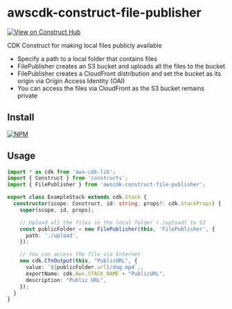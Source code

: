 # awscdk-construct-file-publisher
[![View on Construct Hub](https://constructs.dev/badge?package=awscdk-construct-file-publisher)](https://constructs.dev/packages/awscdk-construct-file-publisher)

CDK Construct for making local files publicly available
* Specify a path to a local folder that contains files
* FilePublisher creates an S3 bucket and uploads all the files to the bucket
* FilePublisher creates a CloudFront distribution and set the bucket as its origin via Origin Access Identity (OAI)
* You can access the files via CloudFront as the S3 bucket remains private


## Install
[![NPM](https://nodei.co/npm/awscdk-construct-file-publisher.png?mini=true)](https://nodei.co/npm/awscdk-construct-file-publisher/)

## Usage
```ts
import * as cdk from 'aws-cdk-lib';
import { Construct } from 'constructs';
import { FilePublisher } from 'awscdk-construct-file-publisher';

export class ExampleStack extends cdk.Stack {
  constructor(scope: Construct, id: string, props?: cdk.StackProps) {
    super(scope, id, props);

    // Upload all the files in the local folder (./upload) to S3
    const publicFolder = new FilePublisher(this, 'FilePublisher', {
      path: './upload',
    });

    // You can access the file via Internet
    new cdk.CfnOutput(this, "PublicURL", {
      value: `${publicFolder.url}/dog.mp4`,,
      exportName: cdk.Aws.STACK_NAME + "PublicURL",
      description: "Public URL",
    });
  }
}
```
